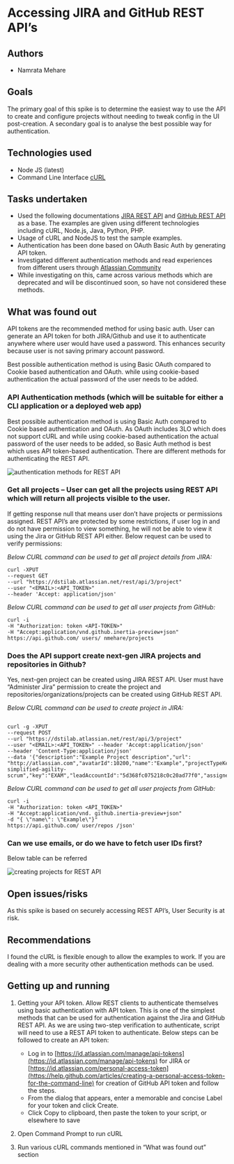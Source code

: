 # Accessing JIRA and GitHub REST API’s

## Authors

* Namrata Mehare

## Goals

The primary goal of this spike is to determine the easiest way to use the API to create and configure projects without needing to tweak config in the UI post-creation.
A secondary goal is to analyse the best possible way for authentication.

## Technologies used

* Node JS (latest)
* Command Line Interface [cURL](http://curl.haxx.se/)

## Tasks undertaken

* Used the following documentations [JIRA REST API](https://developer.atlassian.com/cloud/jira/platform/rest/v3/?utm_source=%2Fcloud%2Fjira%2Fplatform%2Frest%2F&utm_medium=302#about) and [GitHub REST API](https://developer.github.com/v3/) as a base. The examples are given using different technologies including cURL, Node.js, Java, Python, PHP.
* Usage of cURL and NodeJS to test the sample examples.
* Authentication has been done based on OAuth Basic Auth by generating API token.
* Investigated different authentication methods and read experiences from different users through [Atlassian Community](https://community.atlassian.com/t5/Jira-questions/How-to-authenticate-to-Jira-REST-API/qaq-p/814987)
* While investigating on this, came across various methods which are deprecated and will be discontinued soon, so have not considered these methods.

## What was found out

API tokens are the recommended method for using basic auth. User can generate an API token for both JIRA/Github and use it to authenticate anywhere where user would have used a password. This enhances security because user is not saving primary account password.

Best possible authentication method is using Basic OAuth compared to Cookie based authentication and OAuth. while using cookie-based authentication the actual password of the user needs to be added.

### API Authentication methods (which will be suitable for either a CLI application or a deployed web app)

Best possible authentication method is using Basic Auth compared to Cookie based authentication and OAuth. As OAuth includes 3LO which does not support cURL and while using cookie-based authentication the actual password of the user needs to be added, so Basic Auth method is best which 	uses API token-based authentication. There are different methods for authenticating the REST API.                           

![authentication methods for REST API](https://user-images.githubusercontent.com/50725648/70201681-762fb900-176b-11ea-86e9-0c51f467db4f.png)

### Get all projects – User can get all the projects using REST API which will return all projects visible to the user. 

If getting response null that means user don’t have projects or permissions assigned.	  REST API’s are protected by some restrictions, if user log in and do not have permission to 	view something, he will not be able to view it using the Jira or GitHub REST API either. Below 	request can be used to verify permissions:

*Below CURL command can be used to get all project details from JIRA:*
```
curl -XPUT 
--request GET 
--url "https://dstilab.atlassian.net/rest/api/3/project" 
--user "<EMAIL>:<API_TOKEN>" 
--header 'Accept: application/json'
```

*Below CURL command can be used to get all user projects from GitHub:*
```
curl -i 
-H "Authorization: token <API-TOKEN>" 
-H "Accept:application/vnd.github.inertia-preview+json"
https://api.github.com/ users/ nmehare/projects
```

### Does the API support create next-gen JIRA projects and repositories in Github?

Yes, next-gen project can be created using JIRA REST API. User must have “Administer Jira” permission to create the project and repositories/organizations/projects can be created using GitHub REST API.

*Below CURL command can be used to create project in JIRA:*
```

curl -g -XPUT 
--request POST 
--url "https://dstilab.atlassian.net/rest/api/3/project" 
--user "<EMAIL>:<API_TOKEN>" --header 'Accept:application/json' 
--header 'Content-Type:application/json' 
--data '{"description":"Example Project description","url": "http://atlassian.com","avatarId":10200,"name":"Example","projectTypeKey":"software","projectTemplateKey":"com.pyxis.greenhopper.jira:gh-simplified-agility-scrum","key":"EXAM","leadAccountId":"5d368fc075218c0c20ad77f0","assigneeType":"UNASSIGNED"}'
```

*Below CURL command can be used to get all user projects from GitHub:*

```
curl -i 
-H "Authorization: token <API_TOKEN>" 
-H "Accept:application/vnd. github.inertia-preview+json" 
-d "{ \"name\": \"Example\"}" 
https://api.github.com/ user/repos /json'
```
### Can we use emails, or do we have to fetch user IDs first?

Below table can be referred

![creating projects for REST API](https://user-images.githubusercontent.com/50725648/70201707-86479880-176b-11ea-9bf9-75371cf695a6.png)


## Open issues/risks

As this spike is based on securely accessing REST API’s, User Security is at risk.

## Recommendations

I found the cURL is flexible enough to allow the examples to work. If you are dealing with a more security other authentication methods can be used.

## Getting up and running

1. Getting your API token.
	Allow REST clients to authenticate themselves using basic authentication with API token. This is one of the simplest methods that can be used for authentication against the Jira and GitHub REST API. As we are using two-step verification to authenticate, script will need to use a REST API token to  authenticate. 
	Below steps can be followed to create an API token:
	- Log in to  [https://id.atlassian.com/manage/api-tokens](https://id.atlassian.com/manage/api-tokens) for JIRA or  [https://id.atlassian.com/personal-access-token](https://help.github.com/articles/creating-a-personal-access-token-for-the-command-line) for creation of GitHub API token and follow the steps.
	- From the dialog that appears, enter a memorable and concise Label for your token and click Create.
	- Click Copy to clipboard, then paste the token to your script, or elsewhere to save

2. Open Command Prompt to run cURL
3. Run various cURL commands mentioned in “What was found out” section

